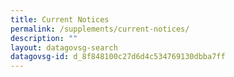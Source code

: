 ```yaml
---
title: Current Notices
permalink: /supplements/current-notices/
description: ""
layout: datagovsg-search
datagovsg-id: d_8f848100c27d6d4c534769130dbba7ff
---
```

